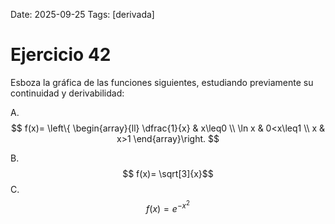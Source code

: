 Date: 2025-09-25
Tags: [derivada]

# Ejercicio 42

 
Esboza la gráfica de las funciones siguientes, estudiando previamente su continuidad y derivabilidad:

A.  
$$
 f(x)= \left\{ \begin{array}{ll}
 \dfrac{1}{x} &  x\leq0 \\
 \ln x &  0<x\leq1 \\
 x &  x>1
\end{array}\right.
$$

B.   $$ f(x)=  \sqrt[3]{x}$$ 
C.   $$ f(x)= e^ {-x^2}$$ 
